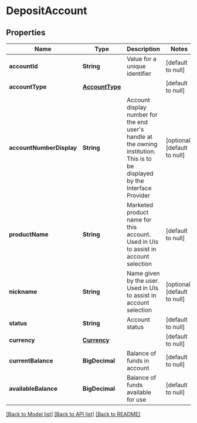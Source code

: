# DepositAccount
## Properties

| Name | Type | Description | Notes |
|------------ | ------------- | ------------- | -------------|
| **accountId** | **String** | Value for a unique identifier | [default to null] |
| **accountType** | [**AccountType**](AccountType.md) |  | [default to null] |
| **accountNumberDisplay** | **String** | Account display number for the end user&#39;s handle at the owning institution. This is to be displayed by the Interface Provider | [optional] [default to null] |
| **productName** | **String** | Marketed product name for this account. Used in UIs to assist in account selection | [default to null] |
| **nickname** | **String** | Name given by the user. Used in UIs to assist in account selection | [optional] [default to null] |
| **status** | **String** | Account status | [default to null] |
| **currency** | [**Currency**](Currency.md) |  | [default to null] |
| **currentBalance** | **BigDecimal** | Balance of funds in account | [default to null] |
| **availableBalance** | **BigDecimal** | Balance of funds available for use | [default to null] |

[[Back to Model list]](../README.md#documentation-for-models) [[Back to API list]](../README.md#documentation-for-api-endpoints) [[Back to README]](../README.md)

